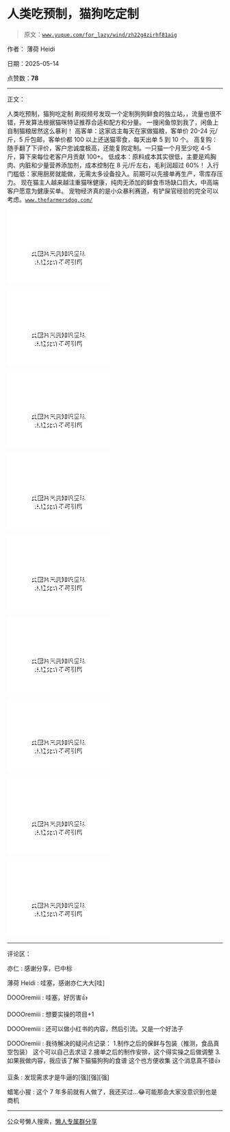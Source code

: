 # 人类吃预制，猫狗吃定制

> 原文：[`www.yuque.com/for_lazy/wind/zh22g4zirhf81aig`](https://www.yuque.com/for_lazy/wind/zh22g4zirhf81aig)

作者： 薄荷 Heidi

日期：2025-05-14

点赞数：**78**

* * *

正文：

人类吃预制，猫狗吃定制 刷视频号发现一个定制狗狗鲜食的独立站，，流量也很不错，开发算法根据猫咪特证推荐合适和配方和分量。
一搜闲鱼惊到我了，闲鱼上自制猫粮居然这么暴利！
高客单：这家店主每天在家做猫粮，客单价 20-24 元/斤，5 斤包邮，客单价都 100 以上还送猫零食，每天出单 5 到 10 个。
高复购：随手翻了下评价，客户忠诚度极高，还能复购定制。一只猫一个月至少吃 4-5 斤，算下来每位老客户月贡献 100+。
低成本：原料成本其实很低，主要是鸡胸肉、内脏和少量营养添加剂，成本控制在 8 元/斤左右，毛利润超过 60%！
入行门槛低：家用厨房就能做，无需太多设备投入。前期可以先接单再生产，零库存压力。
现在猫主人越来越注重猫咪健康，纯肉无添加的鲜食市场缺口巨大，中高端客户愿意为健康买单。
宠物经济真的是小众暴利赛道，有铲屎官经验的完全可以考虑。[`www.thefarmersdog.com/`](https://www.thefarmersdog.com/)

![](img/63d21eb04e7572e0676927b792a678a6.png "None")

![](img/7acb3fdd4c132cc9c53292d95f4028d1.png "None")

![](img/590b51e7e9e48402482a5b577990c56a.png "None")

![](img/3d528743143f0569bff6ba39b79ed7e3.png "None")

![](img/b1727cb9a110a131b7f7fd94d5480a24.png "None")

![](img/be34f03169b0dd75179d159b8925cbd5.png "None")

![](img/76e10660cb4b23d53a2c5f5d5c04150e.png "None")

![](img/02fff4b323dc624636f79e5ec4b3423b.png "None")

![](img/49b3cada681e4986ef8874060ba45cca.png "None")

* * *

评论区：

亦仁 : 感谢分享，已中标

薄荷 Heidi : 哇塞，感谢亦仁大大[哇]

DOOOremiii : 哇塞，好厉害👍

DOOOremiii : 想要实操的项目+1

DOOOremiii : 还可以做小红书的内容，然后引流。又是一个好法子

DOOOremiii : 我待解决的疑问点记录： 1.制作之后的保鲜与包装（推测，食品真空包装） 这个可以自己去求证 2.接单之后的制作安排，这个得实操之后做调整
3.如果我做内容，我应该了解下猫猫狗狗的食谱 这个也方便收集 这个消息真不错👍

豆条 : 发现需求才是牛逼的[强][强][强]

蜡笔小猩 : 这个 7 年多前就有人做了，我还买过…😂可能那会大家没意识到也是商机

* * *

公众号懒人搜索，[懒人专属群分享](https://lazybook.fun/#/blog/group)